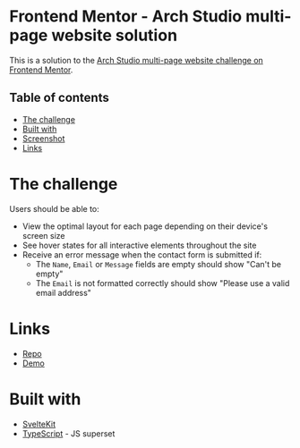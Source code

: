 # Frontend Mentor - Arch Studio multi-page website solution

This is a solution to the [Arch Studio multi-page website challenge on Frontend Mentor](https://www.frontendmentor.io/challenges/arch-studio-multipage-website-wNIbOFYR6).

## Table of contents

- [The challenge](#the-challenge)
- [Built with](#built-with)
- [Screenshot](#screenshot)
- [Links](#links)

# The challenge

Users should be able to:

- View the optimal layout for each page depending on their device's screen size
- See hover states for all interactive elements throughout the site
- Receive an error message when the contact form is submitted if:
  - The `Name`, `Email` or `Message` fields are empty should show "Can't be empty"
  - The `Email` is not formatted correctly should show "Please use a valid email address"

# Links

- [Repo](https://github.com/ursasimenc/Arch-Studio)
- [Demo](archstudio-us.netlify.app)

# Built with

- [SvelteKit](https://kit.svelte.dev/)
- [TypeScript](https://www.typescriptlang.org/) - JS superset
